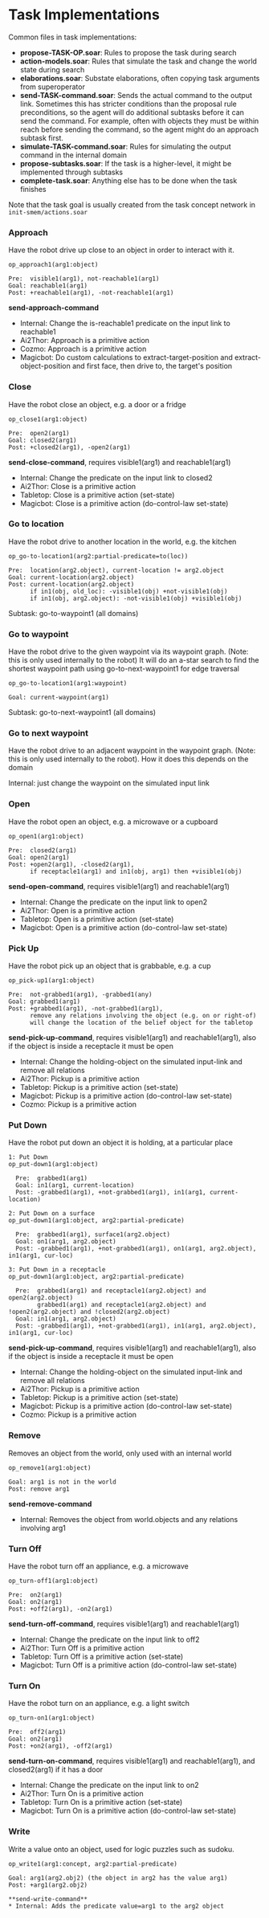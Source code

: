 # Task Implementations

Common files in task implementations:
* **propose-TASK-OP.soar**: Rules to propose the task during search
* **action-models.soar**: Rules that simulate the task and change the world state during search
* **elaborations.soar**: Substate elaborations, often copying task arguments from superoperator
* **send-TASK-command.soar**: Sends the actual command to the output link. 
Sometimes this has stricter conditions than the proposal rule preconditions, 
so the agent will do additional subtasks before it can send the command. 
For example, often with objects they must be within reach before sending the command, 
so the agent might do an approach subtask first. 
* **simulate-TASK-command.soar**: Rules for simulating the output command in the internal domain
* **propose-subtasks.soar**: If the task is a higher-level, it might be implemented through subtasks
* **complete-task.soar**: Anything else has to be done when the task finishes

Note that the task goal is usually created from the task concept network in ```init-smem/actions.soar```


### Approach

Have the robot drive up close to an object in order to interact with it. 

```
op_approach1(arg1:object)

Pre:  visible1(arg1), not-reachable1(arg1)
Goal: reachable1(arg1)
Post: +reachable1(arg1), -not-reachable1(arg1)
```

**send-approach-command**
* Internal: Change the is-reachable1 predicate on the input link to reachable1
* Ai2Thor: Approach is a primitive action
* Cozmo: Approach is a primitive action
* Magicbot: Do custom calculations to extract-target-position and extract-object-position and first face, then drive to, the target's position


### Close

Have the robot close an object, e.g. a door or a fridge

```
op_close1(arg1:object)

Pre:  open2(arg1)
Goal: closed2(arg1)
Post: +closed2(arg1), -open2(arg1)
```

**send-close-command**, requires visible1(arg1) and reachable1(arg1)
* Internal: Change the predicate on the input link to closed2
* Ai2Thor: Close is a primitive action
* Tabletop: Close is a primitive action (set-state)
* Magicbot: Close is a primitive action (do-control-law set-state)


### Go to location

Have the robot drive to another location in the world, e.g. the kitchen

```
op_go-to-location1(arg2:partial-predicate=to(loc))

Pre:  location(arg2.object), current-location != arg2.object
Goal: current-location(arg2.object)
Post: current-location(arg2.object)
      if in1(obj, old_loc): -visible1(obj) +not-visible1(obj)
      if in1(obj, arg2.object): -not-visible1(obj) +visible1(obj)
```

Subtask: go-to-waypoint1 (all domains)

### Go to waypoint

Have the robot drive to the given waypoint via its waypoint graph. 
(Note: this is only used internally to the robot)
It will do an a-star search to find the shortest waypoint path
using go-to-next-waypoint1 for edge traversal

```
op_go-to-location1(arg1:waypoint)

Goal: current-waypoint(arg1)
```

Subtask: go-to-next-waypoint1 (all domains)


### Go to next waypoint
Have the robot drive to an adjacent waypoint in the waypoint graph. 
(Note: this is only used internally to the robot). 
How it does this depends on the domain

Internal: just change the waypoint on the simulated input link


### Open

Have the robot open an object, e.g. a microwave or a cupboard

```
op_open1(arg1:object)

Pre:  closed2(arg1)
Goal: open2(arg1)
Post: +open2(arg1), -closed2(arg1), 
      if receptacle1(arg1) and in1(obj, arg1) then +visible1(obj)
```

**send-open-command**, requires visible1(arg1) and reachable1(arg1)
* Internal: Change the predicate on the input link to open2
* Ai2Thor: Open is a primitive action
* Tabletop: Open is a primitive action (set-state)
* Magicbot: Open is a primitive action (do-control-law set-state)


### Pick Up

Have the robot pick up an object that is grabbable, e.g. a cup

```
op_pick-up1(arg1:object)

Pre:  not-grabbed1(arg1), -grabbed1(any)
Goal: grabbed1(arg1)
Post: +grabbed1(arg1), -not-grabbed1(arg1), 
      remove any relations involving the object (e.g. on or right-of)
      will change the location of the belief object for the tabletop
```

**send-pick-up-command**, requires visible1(arg1) and reachable1(arg1), 
also if the object is inside a receptacle it must be open
* Internal: Change the holding-object on the simulated input-link and remove all relations
* Ai2Thor: Pickup is a primitive action
* Tabletop: Pickup is a primitive action (set-state)
* Magicbot: Pickup is a primitive action (do-control-law set-state)
* Cozmo: Pickup is a primitive action 


### Put Down

Have the robot put down an object it is holding, at a particular place

```
1: Put Down
op_put-down1(arg1:object) 

  Pre:  grabbed1(arg1)
  Goal: in1(arg1, current-location)
  Post: -grabbed1(arg1), +not-grabbed1(arg1), in1(arg1, current-location)

2: Put Down on a surface
op_put-down1(arg1:object, arg2:partial-predicate)

  Pre:  grabbed1(arg1), surface1(arg2.object)
  Goal: on1(arg1, arg2.object)
  Post: -grabbed1(arg1), +not-grabbed1(arg1), on1(arg1, arg2.object), in1(arg1, cur-loc)

3: Put Down in a receptacle
op_put-down1(arg1:object, arg2:partial-predicate)

  Pre:  grabbed1(arg1) and receptacle1(arg2.object) and open2(arg2.object)
        grabbed1(arg1) and receptacle1(arg2.object) and !open2(arg2.object) and !closed2(arg2.object)
  Goal: in1(arg1, arg2.object)
  Post: -grabbed1(arg1), +not-grabbed1(arg1), in1(arg1, arg2.object), in1(arg1, cur-loc)
```

**send-pick-up-command**, requires visible1(arg1) and reachable1(arg1), 
also if the object is inside a receptacle it must be open
* Internal: Change the holding-object on the simulated input-link and remove all relations
* Ai2Thor: Pickup is a primitive action
* Tabletop: Pickup is a primitive action (set-state)
* Magicbot: Pickup is a primitive action (do-control-law set-state)
* Cozmo: Pickup is a primitive action 


### Remove

Removes an object from the world, only used with an internal world

```
op_remove1(arg1:object)

Goal: arg1 is not in the world
Post: remove arg1
```

**send-remove-command**
* Internal: Removes the object from world.objects and any relations involving arg1

### Turn Off

Have the robot turn off an appliance, e.g. a microwave

```
op_turn-off1(arg1:object)

Pre:  on2(arg1)
Goal: on2(arg1)
Post: +off2(arg1), -on2(arg1)
```

**send-turn-off-command**, requires visible1(arg1) and reachable1(arg1)
* Internal: Change the predicate on the input link to off2
* Ai2Thor: Turn Off is a primitive action
* Tabletop: Turn Off is a primitive action (set-state)
* Magicbot: Turn Off is a primitive action (do-control-law set-state)


### Turn On

Have the robot turn on an appliance, e.g. a light switch 

```
op_turn-on1(arg1:object)

Pre:  off2(arg1)
Goal: on2(arg1)
Post: +on2(arg1), -off2(arg1)
```

**send-turn-on-command**, requires visible1(arg1) and reachable1(arg1), and closed2(arg1) if it has a door
* Internal: Change the predicate on the input link to on2
* Ai2Thor: Turn On is a primitive action
* Tabletop: Turn On is a primitive action (set-state)
* Magicbot: Turn On is a primitive action (do-control-law set-state)


### Write

Write a value onto an object, used for logic puzzles such as sudoku. 

```
op_write1(arg1:concept, arg2:partial-predicate)

Goal: arg1(arg2.obj2) (the object in arg2 has the value arg1)
Post: +arg1(arg2.obj2)

**send-write-command**
* Internal: Adds the predicate value=arg1 to the arg2 object
